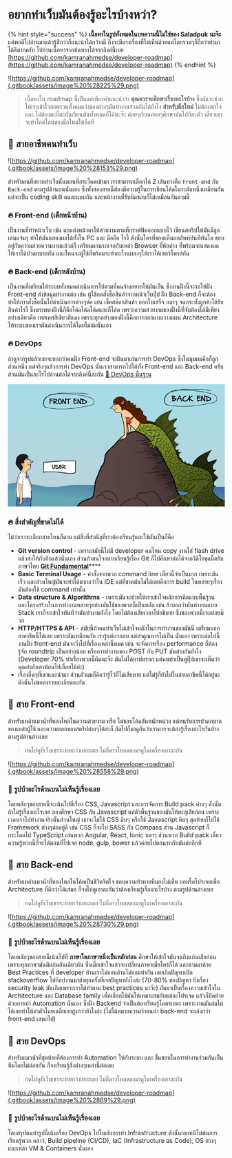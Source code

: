 # อยากทำเว็บมันต้องรู้อะไรบ้างหว่า?

{% hint style="success" %}
**เนื้อหาในรูปทั้งหมดในบทความนี้ไม่ใช่ของ Saladpuk** **นะจ๊ะ** แต่พอดีไปอ่านมาแล้วรู้สึกว่าก็แนะนำได้กว้างดี ถึงจะมีบางเรื่องที่ไม่เห็นด้วยแต่โดยรวมๆก็ถือว่าทำมาได้ดีมากครับ ไปอ่านเนื้อหาจากต้นทางได้จากลิงค์นี้เบย [https://github.com/kamranahmedse/developer-roadmap](https://github.com/kamranahmedse/developer-roadmap)
{% endhint %}

![https://github.com/kamranahmedse/developer-roadmap](.gitbook/assets/image%20%28225%29.png)

> เนื้อหาใน roadmap นี้เป็นแค่เพียงคำแนะนำว่า **คุณควรจะศึกษาเรื่องอะไรบ้าง**  ซึ่งมันจะช่วยให้เราเข้าใจภาพรวมทั้งหมดว่าของต่างๆมันทำงานร่วมกันได้ยังไง **สำหรับมือใหม่** ไม่ต้องตกใจ และ ไม่ต้องตะบี้ตะบันเรียนมันทั้งหมดก็ได้นะจ๊ะ ค่อยๆเรียนค่อยๆศึกษามันไปทีละตัว เดี๋ยวเขาจะทำไกด์ไลน์ของมือใหม่ให้อีกที

## 🥰 สายอาชีพคนทำเว็บ

![https://github.com/kamranahmedse/developer-roadmap](.gitbook/assets/image%20%28153%29.png)

สำหรับคนที่อยากทำเว็บนั้นตอนที่กระโดดเข้ามา เราสามารถเลือกได้ 2 เส้นทางคือ `Front-end` กับ `Back-end` ตามรูปด้านบนนั่นเอง ซึ่งทั้งสองสายนี้ต้องมีความรู้ในการเขียนโค้ดในระดับหนึ่งเหมือนกัน แต่จะเป็น coding skill คนละแบบกัน  และหน้างานที่รับผิดชอบก็ไม่เหมือนกันตามนี้

### 🔥 Front-end \(เด็กหน้าบ้าน\)

เป็นงานที่ทำหน้าเว็บ เช่น ตกแต่งหน้าตาให้สวยงามตามที่กราฟฟิคออกแบบไว้ เขียนสคริปให้มันมีลูกเล่นแจ่มๆ ทำให้มันแสดงผลได้ทั้งใน PC และ มือถือ ไรงี้ ดังนั้นใครที่ชอบเห็นผลลัพท์ทันทีทันใด ชอบอยู่กับความสวยความงามแล้วล่ก็ เตรียมตกนรกเจอกับเหล่า Browser ยี่ห้อต่าง ที่พร้อมจะแสดงผล ให้เราได้ปวดกบาลกัน และไหนจะผู้ใช้ที่พร้อมจะทำอะไรแผลงๆให้เราได้เซอร์ไพรส์กัน

### 🔥 Back-end \(เด็กหลังบ้าน\)

เป็นงานที่เตรียมให้ระบบทั้งหมดดำเนินการไปตามที่คนจ้างอยากให้มันเป็น ซึ่งงานฝั่งนี้จะรอให้ฝั่ง Front-end ส่งข้อมูลทำงานต่อ เช่น ผู้ใช้กดสั่งซื้อสินค้าจากหน้าเว็บปุ๊ป ฝั่ง Back-end ก็จะต้องทำให้การสั่งซื้อนั้นไปดำเนินการต่างๆต่อ เช่น เช็คสต๊อกสินค้า ออกใบเสร็จ บลาๆ จนกระทั้งลูกค้าได้รับสินค้าไรงี้ ซึ่งนรกของฝั่งนี้ก็คือโค้ดโค้ดโค้ดและก็โค้ด เพราะความสวยงามของฝั่งนี้ที่จับต้องได้มีเพียงอย่างเดียวคือ เทสเคสสีเขียวสีแดง เพราะทุกอย่างของฝั่งนี้คือการออกแบบวางแผน Architecture ให้ระบบของเรามันดำเนินการได้โดยไม่ล่มนั่นเอง

### 🔥 DevOps

ถ้าดูจากรูปแล้วเขาจะบอกว่าคนฝั่ง Front-end จะฝันมาเล่นการทำ DevOps ซึ่งในมุมผมคือก็ถูกส่วนหนึ่ง แต่จริงๆแล้วการทำ DevOps นั้นเราสามารถไปได้ทั้ง Front-end และ Back-end ครับ ส่วนมันเป็นอะไรไปอ่านต่อได้จากลิงค์นี้ละกัน [👶 DevOps พื้นฐาน](https://www.saladpuk.com/basic/devops)

![comic.browserling.com](.gitbook/assets/image%20%2817%29.png)

### 🔥 สิ่งสำคัญที่ขาดไม่ได้

ไม่ว่าเราจะเลือกสายไหนก็ตาม แต่สิ่งที่สำคัญที่เราต้องเรียนรู้และใช้มันเป็นก็คือ 

* **Git version control** - เพราะสมัยนี้ไม่มี developer คนไหน copy งานใส่ flash drive แล้วส่งให้กับอีกแล้วนั่นเอง ส่วนถ้าสนใจอยากเรียนรู้เรื่อง Git ก็ไปศึกษาต่อได้จากวีดีโอชุดนี้ครับภาษาไทย [**Git Fundamental**](https://www.youtube.com/watch?v=g-qzBp3MOQQ&list=PLUjAn8nwWniizz7zcVDpuvgFtKFR2wzeb)\*\*\*\*
* **Basic Terminal Usage** - คำสั่งจากพวก command line เดี๋ยวนี้จำเป็นมาก เพราะมันเร็ว และส่วนใหญ่มันจะทำได้มากกว่าใน IDE แต่ที่ขาดมันไม่ได้เลยคือการ build ในหลายๆเรื่องมันต้องใช้ command เท่านั้น
* **Data structure & Algorithms** - เพราะมันจะช่วยให้เราเข้าใจหลักการคิดแบบพื้นฐาน และโครงสร้างในการทำงานหลายๆอย่างมันใช้ของพวกนี้เป็นหลัก เช่น ถ้าบอกว่ามันทำงานแบบ Stack เราก็จะเข้าใจทันทีว่ามันทำงานยังไง โดยไม่ต้องเสียเวลาไปอธิบาย ซึ่งของพวกนี้เจอบ่อยม๊วก
* **HTTP/HTTPS & API** - สมัยนี้ถ้าคนทำเว็บไม่เข้าใจหลักในการทำงานของมันนี่ เตรียมบอกลาอาชีพนี้ได้เลย เพราะมันเหมือนกับ เรารู้แต่บวกลบ แต่ทำคูณหารไม่เป็น นั่นเอง เพราะต่อไปนี้งานฝั่ง front-end มันจะวิ่งไปที่เรื่องเหล่านี้หมด เช่น จะจัดการเรื่อง performance ก็ต้องรู้จัก roundtrip เป็นอย่างน้อย หรือการทำงานของ POST กับ PUT มันต่างกันยังไง \(Developer 70% ทำเรื่องพวกนี้ผิดนะจ๊ะ มันไม่ได้บาปหรอก แต่คนทำเป็นดูปุ๊ปเขาจะเห็นว่าคุณกำลังเอาฆ้อนไปเลื่อยไม้อ่ะ\)
* เรื่องอื่นๆที่เขาแนะนำมา ส่วนตัวผมก็คิดว่ารู้ไว้ก็ไม่เสียหาย แต่ไม่รู้ก็ยังไปในสายอาชีพนี้ได้อยู่นะ ดังนั้นไม่ขอลงรายละเอียดละกัน

## 🥰 สาย Front-end

สำหรับเหล่าแมวน้ำที่หลงไหลในความสวยงาม หรือ ไม่ชอบโค้ดอันหนักหน่วง แต่ทนรับการปวดกบาลของเหล่าผู้ใช้ และความตลกของสคริปต่างๆได้ล่ะก็ ถัดไปก็มาดูกันว่าเราควรจะต้องรู้เรื่องอะไรกันบ้าง ตามรูปด้านล่างเลย

> กดไปดูที่เว็บเขาจะง่ายกว่าเยอะเลย ไม่ก็ดาวโหลดลงมาดูในเครื่องเอาละกัน

![https://github.com/kamranahmedse/developer-roadmap](.gitbook/assets/image%20%28558%29.png)

### 🤮 รูปบ้าอะไรด้านบนไม่เห็นรู้เรื่องเลย

โดยหลักๆของสายนี้จะเน้นไปที่เรื่อง CSS, Javascript และการจัดการ Build pack ต่างๆ ดังนั้นถ้าไม่รู้เรื่องอะไรเลย ลองศึกษา CSS กับ Javascript แค่ตัวพื้นฐานของมันให้ทะลุเสียก่อน เพราะเวลาเราไปทำงานจริงนั้นส่วนใหญ่ เขาจะไม่ใช้ CSS ดิบๆ หรือใช้ Javascript ดิบๆ สุดท้ายก็ไปใช้ Framework ต่างๆต่ออยู่ดี เช่น CSS ก็จะไป SASS กับ Compass ส่วน Javascript ก็กระโดดไป TypeScript เล่นพวก Angular, React, Ionic บลาๆ ส่วนพวก Build pack เดี๋ยวความรู้พวกนี้ก็จะได้ตอนที่ไปเจอ node, gulp, bower แล้วค่อยไปตกนรกกับมันต่ออีกที

## 🥰 สาย Back-end

สำหรับเหล่าแมวน้ำที่หลงไหลในโค้ดเป็นชีวิตจิตใจ ชอบความท้าทายที่มองไม่เห็น ยอมรื้อโปรเจคเพื่อ Architecture ที่ดีกว่าได้เสมอ ก็จงไปดูเอาละกันว่าต้องเรียนรู้เรื่องอะไรบ้าง ตามรูปด้านล่างเบย

> กดไปดูที่เว็บเขาจะง่ายกว่าเยอะเลย ไม่ก็ดาวโหลดลงมาดูในเครื่องเอาละกัน

![https://github.com/kamranahmedse/developer-roadmap](.gitbook/assets/image%20%28730%29.png)

### 🤮 รูปบ้าอะไรด้านบนไม่เห็นรู้เรื่องเลย

โดยหลักๆของสายนี้เน้นไปที่ **ภาษาใดภาษาหนึ่งเป็นหลักก่อน** ศึกษาให้เข้าใจมันจนถึงแก่นเสียก่อน เพราะทุกภาษามันมีแก่นอันเดียวกัน ซึ่งเมื่อเข้าใจแล้วจะเปลี่ยนภาษาเมื่อไหร่ก็ได้ และตามมาด้วย Best Practices ที่ developer บ้านเราไม่ยอมอ่านไม่ยอมทำกัน เลยเกิดปัญหาเปิด stackoverflow ไปก๊อปงานมาส่งทุกครั้งที่เจอปัญหายังไงล่ะ \(70-80% ของปัญหา ยิ่งเรื่อง security leak มันเกิดเพราะเราไม่ทำตาม best practices นะจ๊ะ\) ถัดมาเป็นเรื่องความเข้าใจใน Architecture และ Database family เพื่อเลือกใช้มันให้เหมาะสมกับแต่ละโปรเจค แล้วก็ปิดท้ายด้วยการทำ Automation นั่นเอง ซึ่งฝั่ง Backend จำเป็นต้องเรียนรู้โคตรเยอะ เพราะงานมันล่มไม่ได้เลยทำให้ค่าตัวโดยเฉลี่ยเขาสูงกว่ายังไงล่ะ \(ไม่ได้หมายความว่าคนทำ back-end จะเก่งกว่า front-end เสมอไป\)

## 🥰 สาย DevOps

สำหรับแมวน้ำที่สุดท้ายก็ต้องการทำ Automation ให้กับระบบ และ ชื่นชอบในการทำงานร่วมกันเป็นทีมโดยไม่ต่อยกัน ก็จงเรียนรู้สิ่งต่างๆเหล่านี้ต่อเลย

> กดไปดูที่เว็บเขาจะง่ายกว่าเยอะเลย ไม่ก็ดาวโหลดลงมาดูในเครื่องเอาละกัน

![https://github.com/kamranahmedse/developer-roadmap](.gitbook/assets/image%20%2869%29.png)

### 🤮 รูปบ้าอะไรด้านบนไม่เห็นรู้เรื่องเลย

โดยสรุปคนทำรูปนี้เน้นเรื่อง DevOps ไปในเชิงการทำ Infrastructure ดังนั้นเลยหนีไม่พ้นการเรียนรู้พวก คลาว์, Build pipeline \(CI/CD\), IaC \(Infrastructure as Code\), OS ต่างๆ และเหล่า VM & Containers นั่นเอง

